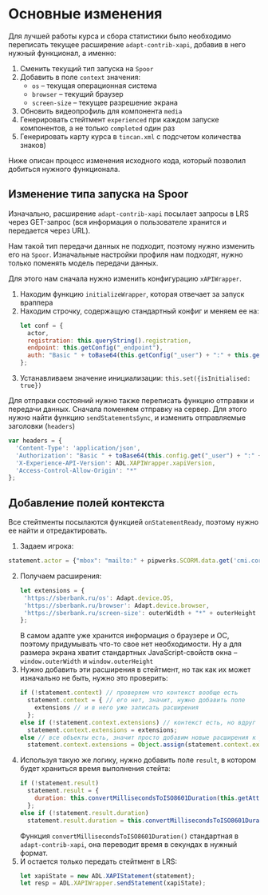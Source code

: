 # Основные изменения

Для лучшей работы курса и сбора статистики было необходимо переписать текущее расширение `adapt-contrib-xapi`, добавив в него нужный функционал, а именно:
1. Сменить текущий тип запуска на `Spoor`
2. Добавить в поле `context` значения:
    - `os` – текущая операционная система
    - `browser` – текущий браузер
    - `screen-size` – текущее разрешение экрана 
3. Обновить видеопрофиль для компонента `media`
4. Генерировать стейтмент `experienced` при каждом запуске компонентов, а не только `completed` один раз
5. Генерировать карту курса в `tincan.xml` с подсчетом количества знаков)

Ниже описан процесс изменения исходного кода, который позволил добиться нужного функционала.

## Изменение типа запуска на Spoor
Изначально, расширение `adapt-contrib-xapi` посылает запросы в LRS через GET-запрос (вся информация о пользователе хранится и передается через URL). 

Нам такой тип передачи данных не подходит, поэтому нужно изменить его на `Spoor`. Изначальные настройки профиля нам подходят, нужно только поменять модель передачи данных.

Для этого нам сначала нужно изменить конфигурацию `xAPIWrapper`. 
1. Находим функцию `initializeWrapper`, которая отвечает за запуск враппера
2. Находим строчку, содержащую стандартный конфиг и меняем ее на: 
    ```javascript
    let conf = {
      actor,
      registration: this.queryString().registration,
      endpoint: this.getConfig("_endpoint"),
      auth: "Basic " + toBase64(this.getConfig("_user") + ":" + this.getConfig("_password"))
    }; 
    ```
3. Устанавливаем значение инициализации: `this.set({isInitialised: true})`

Для отправки состояний нужно также переписать функцию отправки и передачи данных. Сначала поменяем отправку на сервер. Для этого нужно найти функцию `sendStatementsSync`, и изменить отправляемые заголовки (`headers`)
```javascript
var headers = {
  'Content-Type': 'application/json',
  'Authorization': "Basic " + toBase64(this.config.get("_user") + ":" + this.config.get("_password")),
  'X-Experience-API-Version': ADL.XAPIWrapper.xapiVersion,
  'Access-Control-Allow-Origin': "*"
};
``` 
  
## Добавление полей контекста  
Все стейтменты посылаются функцией `onStatementReady`, поэтому нужно ее найти и отредактировать.
1. Задаем игрока: 
```javascript
statement.actor = {"mbox": "mailto:" + pipwerks.SCORM.data.get('cmi.core.student_id')};
```
2. Получаем расширения:
     ```javascript
    let extensions = {
      'https://sberbank.ru/os': Adapt.device.OS,
      'https://sberbank.ru/browser': Adapt.device.browser,
      'https://sberbank.ru/screen-size': outerWidth + "*" + outerHeight
    };
    ```
    В самом адапте уже хранится информация о браузере и ОС, поэтому придумывать что-то свое нет необходимости. Ну а для размера экрана хватит стандартных JavaScript-свойств окна – `window.outerWidth` и `window.outerHeight`
3. Нужно добавить эти расширения в стейтмент, но так как их может изначально не быть, нужно это проверить: 
    ```javascript
    if (!statement.context) // проверяем что контекст вообще есть
      statement.context = { // его нет, значит, нужно добавить поле
        extensions // и в него уже записать расширения
      };
    else if (!statement.context.extensions) // контекст есть, но вдруг нет расширений
      statement.context.extensions = extensions;
    else // все объекты есть, значит просто добавим новые расширения к уже имеющимся
      statement.context.extensions = Object.assign(statement.context.extensions, extensions);
    ``` 
4. Используя такую же логику, нужно добавить поле `result`, в котором будет храниться время выполнения стейта:
    ```javascript
    if (!statement.result)
      statement.result = {
        duration: this.convertMillisecondsToISO8601Duration(this.getAttemptDuration())
      };
    else if (!statement.result.duration)
      statement.result.duration = this.convertMillisecondsToISO8601Duration(this.getAttemptDuration());
    ```
   Функция `convertMillisecondsToISO8601Duration()` стандартная в `adapt-contrib-xapi`, она переводит время в секундах в нужный формат.
5. И остается только передать стейтмент в LRS:
    ```javascript
    let xapiState = new ADL.XAPIStatement(statement);
    let resp = ADL.XAPIWrapper.sendStatement(xapiState);
    ```